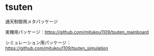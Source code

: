 # tsuten

通天制御用メタパッケージ

実機用パッケージ：https://github.com/mitukou1109/tsuten_mainboard

シミュレーション用パッケージ：https://github.com/mitukou1109/tsuten_simulation
